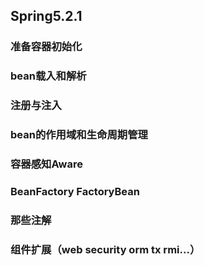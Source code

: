 ## Spring5.2.1
### 准备容器初始化
### bean载入和解析
### 注册与注入
### bean的作用域和生命周期管理 
### 容器感知Aware
### BeanFactory FactoryBean
### 那些注解
### 组件扩展（web security orm tx rmi...）